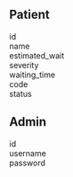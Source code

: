 ## Patient

id<br>
name<br>
estimated_wait<br>
severity<br>
waiting_time<br>
code<br>
status<br>

## Admin

id<br>
username<br>
password<br>
